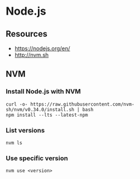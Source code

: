 # Node.js

## Resources
* https://nodejs.org/en/
* http://nvm.sh


## NVM

### Install Node.js with NVM

```
curl -o- https://raw.githubusercontent.com/nvm-sh/nvm/v0.34.0/install.sh | bash
npm install --lts --latest-npm
```

### List versions
```
nvm ls
```

### Use specific version
```
nvm use <version>
```
